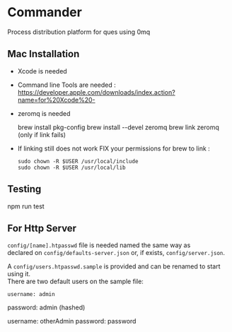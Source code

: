 Commander
=========

Process distribution platform for ques using 0mq


## Mac Installation

- Xcode is needed
- Command line Tools are needed : https://developer.apple.com/downloads/index.action?name=for%20Xcode%20-
- zeromq is needed

    brew install pkg-config
    brew install --devel zeromq
    brew link zeromq (only if link fails)

- If linking still does not work FIX your permissions for brew to link :  


      sudo chown -R $USER /usr/local/include
      sudo chown -R $USER /usr/local/lib


## Testing

  npm run test


## For Http Server
`config/[name].htpasswd` file is needed named the same way as  
declared on `config/defaults-server.json` or, if exists, `config/server.json`.  

A `config/users.htpasswd.sample` is provided and can be renamed to start using it.  
There are two default users on the sample file: 
    
    username: admin
  password: admin (hashed)
  
  username: otherAdmin
  password: password